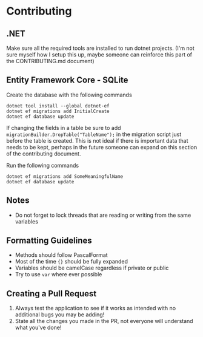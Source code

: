 # Contributing

## .NET
Make sure all the required tools are installed to run dotnet projects. (I'm not sure myself how I setup this up, maybe someone can reinforce this part of the CONTRIBUTING.md document)

## Entity Framework Core - SQLite
Create the database with the following commands
```
dotnet tool install --global dotnet-ef
dotnet ef migrations add InitialCreate
dotnet ef database update
```

If changing the fields in a table be sure to add `migrationBuilder.DropTable("TableName");` in the migration script just before the table is created. This is not ideal if there is important data that needs to be kept, perhaps in the future someone can expand on this section of the contributing document.

Run the following commands
```
dotnet ef migrations add SomeMeaningfulName
dotnet ef database update
```

## Notes
- Do not forget to lock threads that are reading or writing from the same variables

## Formatting Guidelines
- Methods should follow PascalFormat
- Most of the time `{}` should be fully expanded
- Variables should be camelCase regardless if private or public
- Try to use `var` where ever possible

## Creating a Pull Request
1. Always test the application to see if it works as intended with no additional bugs you may be adding!
2. State all the changes you made in the PR, not everyone will understand what you've done!
